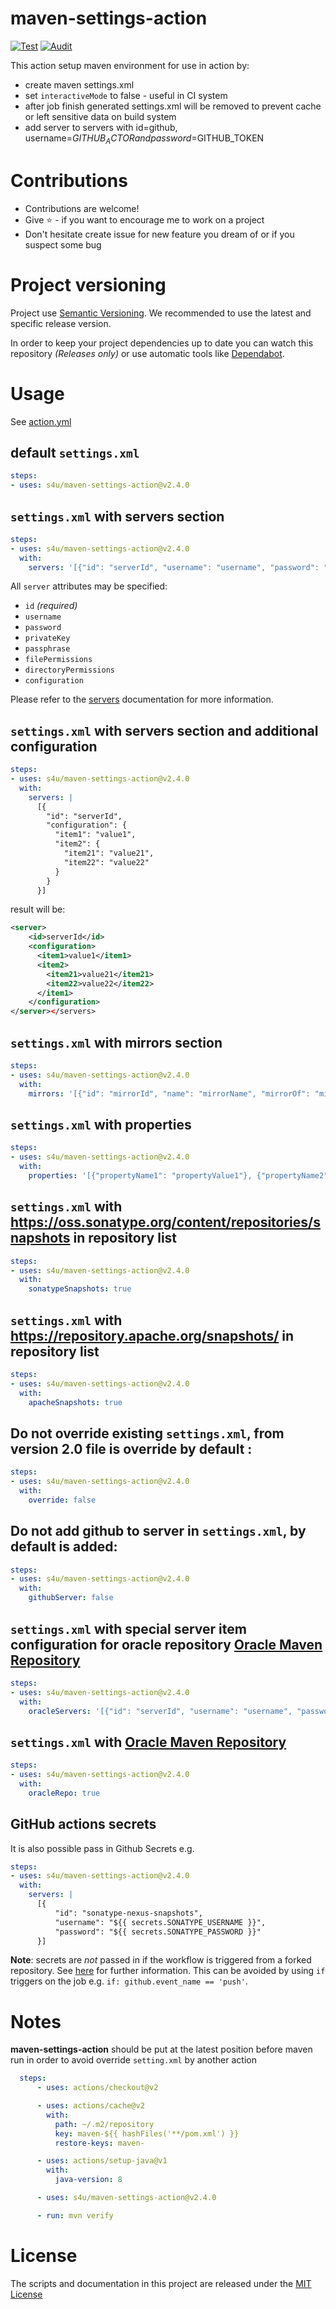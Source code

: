 # maven-settings-action
[![Test](https://github.com/s4u/maven-settings-action/workflows/Test/badge.svg)](https://github.com/s4u/maven-settings-action/actions?query=workflow%3ATest)
[![Audit](https://github.com/s4u/maven-settings-action/workflows/Audit/badge.svg)](https://github.com/s4u/maven-settings-action/actions?query=workflow%3AAudit)


This action setup maven environment for use in action by:
 - create maven settings.xml
 - set ```interactiveMode``` to false - useful in CI system
 - after job finish generated settings.xml will be removed to prevent cache or left sensitive data on build system
 - add server to servers with id=github, username=$GITHUB_ACTOR and password=$GITHUB_TOKEN

# Contributions
- Contributions are welcome!
- Give :star: - if you want to encourage me to work on a project
- Don't hesitate create issue for new feature you dream of or if you suspect some bug

# Project versioning
Project use [Semantic Versioning](https://semver.org/).
We recommended to use the latest and specific release version.

In order to keep your project dependencies up to date you can watch this repository *(Releases only)*
or use automatic tools like [Dependabot](https://dependabot.com/).


 # Usage
See [action.yml](action.yml)

## default ```settings.xml```
```yml
steps:
- uses: s4u/maven-settings-action@v2.4.0
```

## ```settings.xml``` with servers section

```yml
steps:
- uses: s4u/maven-settings-action@v2.4.0
  with:
    servers: '[{"id": "serverId", "username": "username", "password": "password"}]'
```

All `server` attributes may be specified:
  * `id` _(required)_
  * `username`
  * `password`
  * `privateKey`
  * `passphrase`
  * `filePermissions`
  * `directoryPermissions`
  * `configuration`

Please refer to the [servers](http://maven.apache.org/settings.html#Servers) documentation for more information.

## ```settings.xml``` with servers section and additional configuration

``` yml
steps:
- uses: s4u/maven-settings-action@v2.4.0
  with:
    servers: |
      [{
        "id": "serverId",
        "configuration": {
          "item1": "value1",
          "item2": {
            "item21": "value21",
            "item22": "value22"
          }
        }
      }]
```

result will be:

```xml
<server>
    <id>serverId</id>
    <configuration>
      <item1>value1</item1>
      <item2>
        <item21>value21</item21>
        <item22>value22</item22>
      </item1>
    </configuration>
</server></servers>
```


## ```settings.xml``` with mirrors section
```yml
steps:
- uses: s4u/maven-settings-action@v2.4.0
  with:
    mirrors: '[{"id": "mirrorId", "name": "mirrorName", "mirrorOf": "mirrorOf", "url": "mirrorUrl"}]'
```

## ```settings.xml``` with properties
```yml
steps:
- uses: s4u/maven-settings-action@v2.4.0
  with:
    properties: '[{"propertyName1": "propertyValue1"}, {"propertyName2": "propertyValue2"}]'
```

## ```settings.xml``` with https://oss.sonatype.org/content/repositories/snapshots in repository list

```yml
steps:
- uses: s4u/maven-settings-action@v2.4.0
  with:
    sonatypeSnapshots: true
```

## ```settings.xml``` with https://repository.apache.org/snapshots/ in repository list

```yml
steps:
- uses: s4u/maven-settings-action@v2.4.0
  with:
    apacheSnapshots: true
```

## Do not override existing ```settings.xml```, from version **2.0** file is override by default :
```yml
steps:
- uses: s4u/maven-settings-action@v2.4.0
  with:
    override: false
```

## Do not add github to server in ```settings.xml```, by default is added:
```yml
steps:
- uses: s4u/maven-settings-action@v2.4.0
  with:
    githubServer: false
```

## ```settings.xml``` with special server item configuration for oracle repository [Oracle Maven Repository](https://docs.oracle.com/middleware/1213/core/MAVEN/config_maven_repo.htm#MAVEN9015)

```yml
steps:
- uses: s4u/maven-settings-action@v2.4.0
  with:
    oracleServers: '[{"id": "serverId", "username": "username", "password": "password"}]'
```

## ```settings.xml``` with [Oracle Maven Repository](https://docs.oracle.com/middleware/1213/core/MAVEN/config_maven_repo.htm#MAVEN9017)
```yml
steps:
- uses: s4u/maven-settings-action@v2.4.0
  with:
    oracleRepo: true
```

## GitHub actions secrets

It is also possible pass in Github Secrets e.g.

``` yml
steps:
- uses: s4u/maven-settings-action@v2.4.0
  with:
    servers: |
      [{
          "id": "sonatype-nexus-snapshots",
          "username": "${{ secrets.SONATYPE_USERNAME }}",
          "password": "${{ secrets.SONATYPE_PASSWORD }}"
      }]
```

**Note**: secrets are *not* passed in if the workflow is triggered from a forked repository. See [here](https://docs.github.com/en/free-pro-team@latest/actions/reference/encrypted-secrets#using-encrypted-secrets-in-a-workflow) for further information. This can be avoided by using `if` triggers on the job e.g. `if: github.event_name == 'push'`.

# Notes

**maven-settings-action** should be put at the latest position before maven run in order to avoid override ```setting.xml``` by another action

```yml
  steps:
      - uses: actions/checkout@v2

      - uses: actions/cache@v2
        with:
          path: ~/.m2/repository
          key: maven-${{ hashFiles('**/pom.xml') }}
          restore-keys: maven-

      - uses: actions/setup-java@v1
        with:
          java-version: 8

      - uses: s4u/maven-settings-action@v2.4.0

      - run: mvn verify
```

# License

The scripts and documentation in this project are released under the [MIT License](LICENSE)
